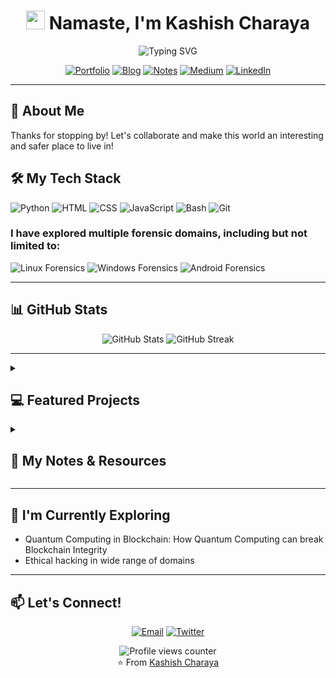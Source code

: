 <h1 align="center">
  <img src="https://media.giphy.com/media/hvRJCLFzcasrR4ia7z/giphy.gif" width="30px"/>
  Namaste, I'm Kashish Charaya
</h1>

<div align="center">
  <img src="https://readme-typing-svg.herokuapp.com?font=Fira+Code&pause=200&color=F75C7E&center=true&vCenter=true&width=435&lines=Security+Researcher;Blockchain;Realistic+Imaginator;Quantum+Computing" alt="Typing SVG" />

</div>

<p align="center">
  <a href="https://learnsec101.com"><img src="https://img.shields.io/badge/Portfolio-FF5722?style=for-the-badge&logo=todoist&logoColor=white" alt="Portfolio"/></a>
  <a href="https://blog.learnsec101.com"><img src="https://img.shields.io/badge/Blog-FFA500?style=for-the-badge&logo=rss&logoColor=white" alt="Blog"/></a>
  <a href="https://notes.learnsec101.com/"><img src="https://img.shields.io/badge/Notes-4285F4?style=for-the-badge&logo=evernote&logoColor=white" alt="Notes"/></a>
  <a href="https://medium.com/@kashi.sh"><img src="https://img.shields.io/badge/Medium-12100E?style=for-the-badge&logo=medium&logoColor=white" alt="Medium"/></a>
  <a href="https://www.linkedin.com/in/kashish-charaya-/"><img src="https://img.shields.io/badge/LinkedIn-0077B5?style=for-the-badge&logo=linkedin&logoColor=white" alt="LinkedIn"/></a>
</p>

---

<h2>🚀 About Me</h2>
<p>Thanks for stopping by! Let's collaborate and make this world an interesting and safer place to live in!</p>

<h2>🛠️ My Tech Stack</h2>

<!--<h3>Languages</h3>-->
<p>
  <img src="https://img.shields.io/badge/Python-3776AB?style=for-the-badge&logo=python&logoColor=white" alt="Python"/>
  <img src="https://img.shields.io/badge/HTML-E34F26?style=for-the-badge&logo=html5&logoColor=white" alt="HTML"/>
  <img src="https://img.shields.io/badge/CSS-1572B6?style=for-the-badge&logo=css3&logoColor=white" alt="CSS"/>
  <img src="https://img.shields.io/badge/JavaScript-F7DF1E?style=for-the-badge&logo=javascript&logoColor=black" alt="JavaScript"/>
  <img src="https://img.shields.io/badge/Bash-4EAA25?style=for-the-badge&logo=gnu-bash&logoColor=white" alt="Bash"/>
  <img src="https://img.shields.io/badge/Git-F05032?style=for-the-badge&logo=git&logoColor=white" alt="Git"/>
</p>

<h3>I have explored multiple forensic domains, including but not limited to:</h3>

<!--<h3>Tools & Platforms</h3>-->
<p>
  <img src="https://img.shields.io/badge/Linux-FCC624?style=for-the-badge&logo=linux&logoColor=black" alt="Linux Forensics"/>
  <img src="https://img.shields.io/badge/Windows-0078D6?style=for-the-badge&logo=windows&logoColor=white" alt="Windows Forensics"/>
  <img src="https://img.shields.io/badge/Android-3DDC84?style=for-the-badge&logo=android&logoColor=white" alt="Android Forensics"/>
  
</p>

---

<h2>📊 GitHub Stats</h2>

<div align="center">
  <img src="https://github-readme-stats.vercel.app/api?username=KashishOO7&show_icons=true&theme=radical" alt="GitHub Stats" />
  <img src="https://github-readme-streak-stats.herokuapp.com/?user=KashishOO7&theme=radical" alt="GitHub Streak" />
</div>

---

<details>
  <summary><h2>💻 Featured Projects</h2></summary>
  <ul>
    <li><a href="https://github.com/KashishOO7/CLI-Password-Manager">Password Manager</a> - An advanced CLI based Password Manager</li>
  </ul>
</details>

<details>
  <summary><h2>📘 My Notes & Resources</h2></summary>
  <ul>
    <li><a href="https://notes.learnsec101.com/">GitBook Notes</a> - Explore my detailed research, study notes, curated resources</li>
  </ul>
</details>


---

<h2>🌱 I'm Currently Exploring</h2>

- Quantum Computing in Blockchain: How Quantum Computing can break Blockchain Integrity
- Ethical hacking in wide range of domains

---

<h2>📫 Let's Connect!</h2>

<p align="center">
  <a href="mailto:hello@learnsec101.com"><img src="https://img.shields.io/badge/Email-D14836?style=for-the-badge&logo=gmail&logoColor=white" alt="Email"/></a>
  <a href="#"><img src="https://img.shields.io/badge/Twitter-1DA1F2?style=for-the-badge&logo=twitter&logoColor=white" alt="Twitter"/></a>
</p>

<div align="center">
  <img src="https://komarev.com/ghpvc/?username=KashishOO7&style=flat-square&color=blue" alt="Profile views counter"/>
</div>

<div align="center">
  ⭐️ From <a href="https://github.com/KashishOO7">Kashish Charaya</a>
</div>
